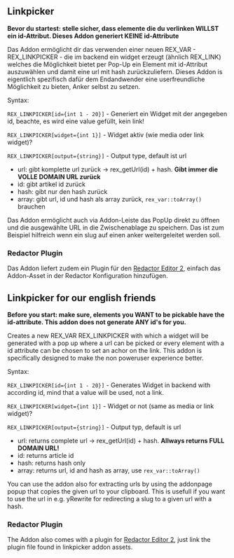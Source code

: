 ## Linkpicker

**Bevor du startest: stelle sicher, dass elemente die du verlinken WILLST ein id-Attribut. Dieses Addon generiert KEINE id-Attribute**

Das Addon ermöglicht dir das verwenden einer neuen REX_VAR - REX_LINKPICKER - die im backend ein widget erzeugt (ähnlich REX_LINK) welches die Möglichkeit bietet per Pop-Up ein Element mit id-Attribut auszuwählen und damit eine url mit hash zurückzuliefern. Dieses Addon is eigentlich spezifisch dafür dem Endandwender eine userfreundliche Möglichkeit zu bieten, Anker selbst zu setzen. 

Syntax:

`REX_LINKPICKER[id={int 1 - 20}]` - Generiert ein Widget mit der angegeben id, beachte, es wird eine value gefüllt, kein link!

`REX_LINKPICKER[widget={int 1}]` - Widget aktiv (wie media oder link widget)?

`REX_LINKPICKER[output={string}]` - Output type, default ist url
 * url: gibt komplette url zurück -> rex_getUrl(id) + hash. **Gibt immer die VOLLE DOMAIN URL zurück**
 * id: gibt artikel id zurück
 * hash: gibt nur den hash zurück
 * array: gibt url, id und hash als array zurück, `rex_var::toArray()` brauchen
 
Das Addon ermöglicht auch via Addon-Leiste das PopUp direkt zu öffnen und die ausgewählte URL in die Zwischenablage zu speichern. Das ist zum Beispiel hilfreich wenn ein slug auf einen anker weitergeleitet werden soll.

### Redactor Plugin
Das Addon liefert zudem ein Plugin für den [Redactor Editor 2](https://github.com/FriendsOfREDAXO/redactor2), einfach das Addon-Asset in der Redactor Konfiguration hinzufügen.

## Linkpicker for our english friends

**Before you start: make sure, elements you WANT to be pickable have the id-attribute. This addon does not generate ANY id's for you.**

Creates a new REX_VAR REX_LINKPICKER with which a widget will be generated with a pop up where a url can be picked or every element with a id attribute can be chosen  to set an achor on the link. This addon is specifically designed to make the non poweruser experience better.

Syntax:

`REX_LINKPICKER[id={int 1 - 20}]` - Generates Widget in backend with according id, mind that a value will be used, not a link.

`REX_LINKPICKER[widget={int 1}]` - Widget or not (same as media or link widget)?

`REX_LINKPICKER[output={string}]` - Output typ, default is url
 * url: returns complete url -> rex_getUrl(id) + hash. **Allways returns FULL DOMAIN URL!**
 * id: returns article id
 * hash: returns hash only
 * array: returns url, id and hash as array, use `rex_var::toArray()`
 
You can use the addon also for extracting urls by using the addonpage popup that copies the given url to your clipboard. This is usefull if you want to use the url in e.g. yRewrite for redirecting a slug to a given url with a hash.

### Redactor Plugin
The Addon also comes with a plugin for [Redactor Editor 2](https://github.com/FriendsOfREDAXO/redactor2), just link the plugin file found in linkpicker addon assets.